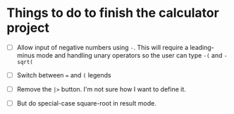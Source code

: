 # Things to do to finish the calculator project

-  [ ]  Allow input of negative numbers using `-`. This will require a
   leading-minus mode and handling unary operators so the user can type `-(`
   and `-sqrt(`

-  [ ]  Switch between `=` and `(` legends

-  [ ]  Remove the `|>` button. I'm not sure how I want to define it.
-  [ ]  But do special-case square-root in result mode.

